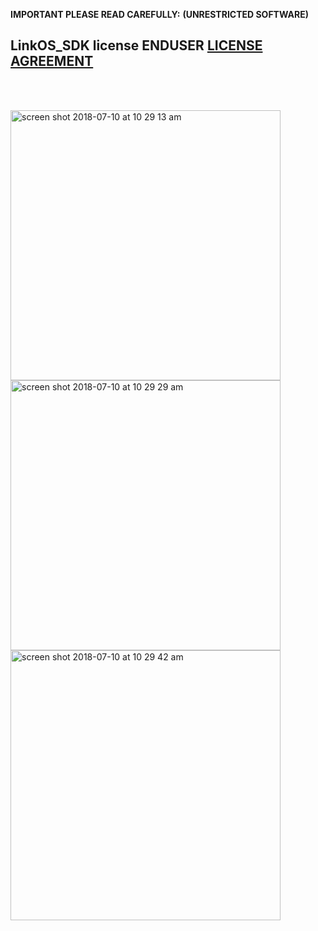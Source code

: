 **IMPORTANT PLEASE READ CAREFULLY:**
**(UNRESTRICTED SOFTWARE)** 
##  LinkOS_SDK license ENDUSER [LICENSE AGREEMENT](http://link-os.github.io/Zebra_SDK_EULA.pdf)
<br/>
<br/>

<p float="left">
<img width="432" height=”600” alt="screen shot 2018-07-10 at 10 29 13 am" src="https://user-images.githubusercontent.com/41017424/42520588-37f0b3ac-842c-11e8-9746-38bb106e9fc3.png">
<img width="432" height=”600” alt="screen shot 2018-07-10 at 10 29 29 am" src="https://user-images.githubusercontent.com/41017424/42520591-390de76e-842c-11e8-8499-8039228918bc.png">
<img width="432" height=”600” alt="screen shot 2018-07-10 at 10 29 42 am" src="https://user-images.githubusercontent.com/41017424/42520596-3ae26308-842c-11e8-805e-d9f87c9f99df.png">
</p>
